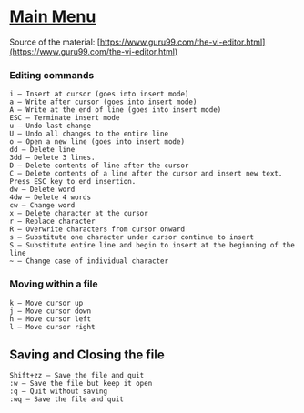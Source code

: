 # [Main Menu](index.html)

Source of the material: [https://www.guru99.com/the-vi-editor.html](https://www.guru99.com/the-vi-editor.html)

### Editing commands

    i – Insert at cursor (goes into insert mode)
    a – Write after cursor (goes into insert mode)
    A – Write at the end of line (goes into insert mode)
    ESC – Terminate insert mode
    u – Undo last change
    U – Undo all changes to the entire line
    o – Open a new line (goes into insert mode)
    dd – Delete line
    3dd – Delete 3 lines.
    D – Delete contents of line after the cursor
    C – Delete contents of a line after the cursor and insert new text. Press ESC key to end insertion.
    dw – Delete word
    4dw – Delete 4 words
    cw – Change word
    x – Delete character at the cursor
    r – Replace character
    R – Overwrite characters from cursor onward
    s – Substitute one character under cursor continue to insert
    S – Substitute entire line and begin to insert at the beginning of the line
    ~ – Change case of individual character

### Moving within a file
    k – Move cursor up
    j – Move cursor down
    h – Move cursor left
    l – Move cursor right

## Saving and Closing the file
    Shift+zz – Save the file and quit
    :w – Save the file but keep it open
    :q – Quit without saving
    :wq – Save the file and quit